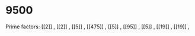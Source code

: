 # 9500

Prime factors: [[2]] , [[2]] , [[5]] , [[475]] , [[5]] , [[95]] , [[5]] , [[19]] , [[19]] , 